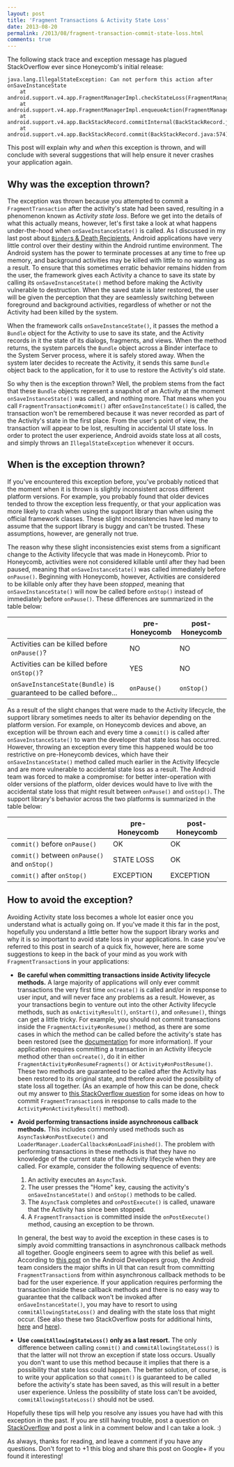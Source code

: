 ```yaml
---
layout: post
title: 'Fragment Transactions & Activity State Loss'
date: 2013-08-20
permalink: /2013/08/fragment-transaction-commit-state-loss.html
comments: true
---
```


The following stack trace and exception message has plagued StackOverflow
ever since Honeycomb's initial release:

    java.lang.IllegalStateException: Can not perform this action after onSaveInstanceState
        at android.support.v4.app.FragmentManagerImpl.checkStateLoss(FragmentManager.java:1341)
        at android.support.v4.app.FragmentManagerImpl.enqueueAction(FragmentManager.java:1352)
        at android.support.v4.app.BackStackRecord.commitInternal(BackStackRecord.java:595)
        at android.support.v4.app.BackStackRecord.commit(BackStackRecord.java:574)

This post will explain _why_ and _when_ this exception is thrown, and will
conclude with several suggestions that will help ensure it never crashes your
application again.

<!--more-->

## Why was the exception thrown?

The exception was thrown because you attempted to commit a `FragmentTransaction`
after the activity's state had been saved, resulting in a phenomenon known as _Activity
state loss_. Before we get into the details of what this actually means, however, let's
first take a look at what happens under-the-hood when `onSaveInstanceState()` is
called. As I discussed in my last post about
<a href="http://www.androiddesignpatterns.com/2013/08/binders-death-recipients.html">`Binder`s
& Death Recipients</a>, Android applications have very little control over their destiny
within the Android runtime environment. The Android system has the power to terminate processes
at any time to free up memory, and background activities may be killed with little to no warning
as a result. To ensure that this sometimes erratic behavior remains hidden from the user, the
framework gives each Activity a chance to save its state by calling its `onSaveInstanceState()`
method before making the Activity vulnerable to destruction. When the saved state is later
restored, the user will be given the perception that they are seamlessly switching between
foreground and background activities, regardless of whether or not the Activity had been
killed by the system.

When the framework calls `onSaveInstanceState()`, it passes the method a
`Bundle` object for the Activity to use to save its state, and the Activity
records in it the state of its dialogs, fragments, and views. When the method returns,
the system parcels the `Bundle` object across a Binder interface to the
System Server process, where it is safely stored away. When the system later decides
to recreate the Activity, it sends this same `Bundle` object back to the
application, for it to use to restore the Activity's old state.

So why then is the exception thrown? Well, the problem stems from the fact that
these `Bundle` objects represent a snapshot of an Activity at the moment
`onSaveInstanceState()` was called, and nothing more. That means when you call
`FragmentTransaction#commit()` after `onSaveInstanceState()` is
called, the transaction won't be remembered because it was never recorded as part of the
Activity's state in the first place. From the user's point of view, the transaction will
appear to be lost, resulting in accidental UI state loss. In order to protect the user
experience, Android avoids state loss at all costs, and simply throws an
`IllegalStateException` whenever it occurs.

## When is the exception thrown?

If you've encountered this exception before, you've probably noticed that the moment
when it is thrown is slightly inconsistent across different platform versions. For
example, you probably found that older devices tended to throw the exception less
frequently, or that your application was more likely to crash when using the support
library than when using the official framework classes. These slight inconsistencies
have led many to assume that the support library is buggy and can't be trusted.
These assumptions, however, are generally not true.

The reason why these slight inconsistencies exist stems from a significant change to
the Activity lifecycle that was made in Honeycomb. Prior to Honeycomb, activities
were not considered killable until after they had been paused, meaning that
`onSaveInstanceState()` was called immediately before `onPause()`.
Beginning with Honeycomb, however, Activities are considered to be killable only
after they have been _stopped_, meaning that `onSaveInstanceState()`
will now be called before `onStop()` instead of immediately before
`onPause()`. These differences are summarized in the table below:

| | pre-Honeycomb | post-Honeycomb |
| --- | --- | --- |
| Activities can be killed before `onPause()`? | NO | NO |
| Activities can be killed before `onStop()`? | YES | NO |
| `onSaveInstanceState(Bundle)` is guaranteed to be called before... | `onPause()` | `onStop()` |

<!--
<table border="1" cellpadding="5">
  <tbody><tr>
    <th style="width: 270px"></th>
    <th>pre-Honeycomb</th>
    <th>post-Honeycomb</th>
  </tr>
  <tr>
    <td style="width: 270px">Activities can be killed before `onPause()`?</td>
    <td>NO</td>
    <td>NO</td>
  </tr>
  <tr>
    <td style="width: 270px">Activities can be killed before `onStop()`?</td>
    <td>YES</td>
    <td>NO</td>
  </tr>
  <tr>
    <td style="width: 270px">`onSaveInstanceState(Bundle)` is guaranteed to be called before...</td>
    <td>`onPause()`</td>
    <td>`onStop()`</td>
  </tr>
</tbody></table>
-->

As a result of the slight changes that were made to the Activity lifecycle, the support
library sometimes needs to alter its behavior depending on the platform version. For
example, on Honeycomb devices and above, an exception will be thrown each and every
time a `commit()` is called after `onSaveInstanceState()`
to warn the developer that state loss has occurred. However, throwing an exception
every time this happened would be too restrictive on pre-Honeycomb devices, which
have their `onSaveInstanceState()` method called much earlier in the
Activity lifecycle and are more vulnerable to accidental state loss as a result.
The Android team was forced to make a compromise: for better inter-operation with
older versions of the platform, older devices would have to live with the accidental
state loss that might result between `onPause()` and `onStop()`.
The support library's behavior across the two platforms is summarized in the table below:

| | pre-Honeycomb | post-Honeycomb |
| --- | --- | --- |
| `commit()` before `onPause()` | OK | OK |
| `commit()` between `onPause()` and `onStop()` | STATE LOSS | OK |
| `commit()` after `onStop()` | EXCEPTION | EXCEPTION |

<!--
<table border="1" cellpadding="5">
  <tbody><tr>
    <th style="width: 270px"></th>
    <th>pre-Honeycomb</th>
    <th>post-Honeycomb</th>
  </tr>
  <tr>
    <td style="width: 270px">`commit()` before `onPause()`</td>
    <td>OK</td>
    <td>OK</td>
  </tr>
  <tr>
    <td style="width: 270px">`commit()` between `onPause()` and `onStop()`</td>
    <td>STATE LOSS</td>
    <td>OK</td>
  </tr>
  <tr>
    <td style="width: 270px">`commit()` after `onStop()`</td>
    <td>EXCEPTION</td>
    <td>EXCEPTION</td>
  </tr>
</tbody></table>
-->

## How to avoid the exception?

Avoiding Activity state loss becomes a whole lot easier once you understand what is actually
going on. If you've made it this far in the post, hopefully you understand a little better
how the support library works and why it is so important to avoid state loss in your applications.
In case you've referred to this post in search of a quick fix, however, here are some suggestions
to keep in the back of your mind as you work with `FragmentTransaction`s in your applications:

  + **Be careful when committing transactions inside Activity lifecycle methods.** 
    A large majority of applications will only ever commit transactions the very first
    time `onCreate()` is called and/or in response to user input, and will
    never face any problems as a result. However, as your transactions begin to venture
    out into the other Activity lifecycle methods, such as `onActivityResult()`,
    `onStart()`, and `onResume()`, things can get a little tricky.
    For example, you should not commit transactions inside the `FragmentActivity#onResume()`
    method, as there are some cases in which the method can be called before the
    activity's state has been restored (see the
    <a href="http://developer.android.com/reference/android/support/v4/app/FragmentActivity.html#onResume()">documentation</a>
    for more information). If your application requires committing a transaction in
    an Activity lifecycle method other than `onCreate()`, do it in either
    `FragmentActivity#onResumeFragments()` or `Activity#onPostResume()`.
    These two methods are guaranteed to be called after the Activity has been restored to its
    original state, and therefore avoid the possibility of state loss all together.
    (As an example of how this can be done, check out my answer to
    <a href="http://stackoverflow.com/q/16265733/844882">this StackOverflow question</a> for
    some ideas on how to commit `FragmentTransaction`s in response to calls
    made to the `Activity#onActivityResult()` method).

  + **Avoid performing transactions inside asynchronous callback methods.** This
    includes commonly used methods such as `AsyncTask#onPostExecute()` and
    `LoaderManager.LoaderCallbacks#onLoadFinished()`. The problem with
    performing transactions in these methods is that they have no knowledge of the
    current state of the Activity lifecycle when they are called. For example,
    consider the following sequence of events:
      1. An activity executes an `AsyncTask`.
      2. The user presses the "Home" key, causing the activity's `onSaveInstanceState()`
         and `onStop()` methods to be called.
      3. The `AsyncTask` completes and `onPostExecute()` is called, unaware that the
         Activity has since been stopped.
      4. A `FragmentTransaction` is committed inside the `onPostExecute()` method, causing
         an exception to be thrown.

    In general, the best way to avoid the exception in these cases is to simply avoid
    committing transactions in asynchronous callback methods all together. Google
    engineers seem to agree with this belief as well. According to
    <a href="https://groups.google.com/d/msg/android-developers/dXZZjhRjkMk/QybqCW5ukDwJ">this post</a>
    on the Android Developers group, the Android team considers the major shifts in UI
    that can result from committing `FragmentTransaction`s from within
    asynchronous callback methods to be bad for the user experience. If your application
    requires performing the transaction inside these callback methods and there is no
    easy way to guarantee that the callback won't be invoked after `onSaveInstanceState()`,
    you may have to resort to using `commitAllowingStateLoss()` and
    dealing with the state loss that might occur. (See also these two StackOverflow
    posts for additional hints, <a href="http://stackoverflow.com/q/8040280/844882">here</a>
    and <a href="http://stackoverflow.com/q/7992496/844882">here</a>).

  + **Use `commitAllowingStateLoss()` only as a last resort.** The only
    difference between calling `commit()` and `commitAllowingStateLoss()`
    is that the latter will not throw an exception if state loss occurs. Usually you don't
    want to use this method because it implies that there is a possibility that state loss
    could happen. The better solution, of course, is to write your application so that
    `commit()` is guaranteed to be called before the activity's state has been
    saved, as this will result in a better user experience. Unless the possibility of
    state loss can't be avoided, `commitAllowingStateLoss()` should not be used.

Hopefully these tips will help you resolve any issues you have had with this exception
in the past. If you are still having trouble, post a question on
<a href="http://stackoverflow.com">StackOverflow</a> and post a link in a comment below
and I can take a look. :)

As always, thanks for reading, and leave a comment if you have any questions.
Don't forget to +1 this blog and share this post on Google+ if you found it interesting!
